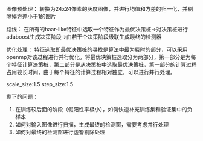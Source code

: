 图像预处理：
转换为24x24像素的灰度图像，并进行均值和方差的归一化，并剔除掉方差小于1的图片


路线：
在所有的haar-like特征中选取一个特征作为最优决策桩->对决策桩进行adaboost生成决策阶段->由若干个决策阶段级联生成最终的检测器


优化处理：
特征选取即最优决策桩的寻找是算法中最为费时的部分，可以采用openmp对该过程进行并行优化。将最优决策桩选取分为两部分，第一部分是为每个特征计算决策桩，第二部分是从决策桩中选取最优决策桩，第一部分的计算过程占用较长时间，由于每个特征的计算过程相对独立，可以进行并行处理。


scale_size:1.5 
step_size:1.5


剩下的问题：
1. 在训练较后面的阶段（假阳性率极小），如何快速补充训练集和验证集中的负样本
2. 如何对输入图像进行扫描，生成最终的检测窗，需要考虑并行处理
3. 如何对最终的检测窗进行虚警剔除处理